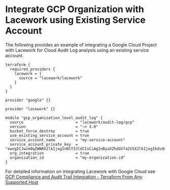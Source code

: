 # Integrate GCP Organization with Lacework using Existing Service Account
The following provides an example of integrating a Google Cloud Project with Lacework for Cloud Audit Log analysis using an existing service account.

```hcl
terraform {
  required_providers {
    lacework = {
      source = "lacework/lacework"
    }
  }
}

provider "google" {}

provider "lacework" {}

module "gcp_organization_level_audit_log" {
  source                       = "lacework/audit-log/gcp"
  version                      = "~> 3.0"
  bucket_force_destroy         = true
  use_existing_service_account = true
  service_account_name         = "my-service-account"
  service_account_private_key  = "ewogICJwcm9qZWN0X2lkIjogInNlY3JldCIsCiAgInByaXZhdGVfa2V5X2lkIjogIkdvdCB5YSEiLAogICJwcml2YXRlX2tleSI6ICJZb3Ugc2hvdWxkbid0IGJlIHJlYWRpbmcgdGhpcyBpbmZvcm1hdGlvbiA6LSkiLAogICJjbGllbnRfZW1haWwiOiAibm90QHZlcnkubmljZSIsCiAgImNsaWVudF9pZCI6ICIxMjM0Igp9Cg=="
  org_integration              = true
  organization_id              = "my-organization-id"
}
```

For detailed information on integrating Lacework with Google Cloud see [GCP Compliance and Audit Trail Integration - Terraform From Any Supported Host](https://docs.lacework.com/gcp-compliance-and-audit-log-integration-terraform-from-any-supported-host)
